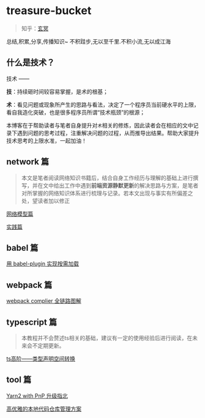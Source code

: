 # treasure-bucket
> 知乎：[玄冥](https://www.zhihu.com/people/prof-bramble)

总结,积累,分享,传播知识~ 不积跬步,无以至千里.不积小流,无以成江海

## 什么是技术？
技术 ——

**技**：持续砸时间较容易掌握，是术的根基；

**术**：看见问题或现象所产生的思路与看法，决定了一个程序员当前硬水平的上限，看自我造化突破，也是很多程序员所谓“技术瓶颈”的根源；

本博客在于帮助读者与笔者自身提升对`术`相关的修炼，因此读者会在相应的文中记录下遇到问题的思考过程，注重解决问题的过程，从而推导出结果。帮助大家提升技术思考的上限水准，一起加油！

## network 篇

> 本文是笔者阅读网络知识书籍后，结合自身工作经历与理解的基础上进行撰写，并在文中给出工作中遇到**前端资源静默更新**的解决思路与方案，是笔者对所掌握的网络知识体系进行梳理与记录。若本文出现与事实有所偏差之处，望读者加以修正

[网络模型篇](./network/网络模型.md)

[实践篇](./network/实践篇.md)

## babel 篇
[用 babel-plugin 实现按需加载](./babel/用babel-plugin实现按需加载.md)

## webpack 篇
[webpack complier 全链路图解](./webpack/webpack-complier全链路图解.md)

## typescript 篇
> 本教程并不会赘述ts相关的基础，建议有一定的使用经验后进行阅读，在未来会不定期更新。

[ts高阶——类型声明空间转换](./typescript/类型声明空间转换.md)

## tool 篇
[Yarn2 with PnP 升级指北](./tools/Yarn2withPnP.md)

[高优雅的本地代码仓库管理方案](./tools/高优雅的本地代码仓库管理方案.md)
